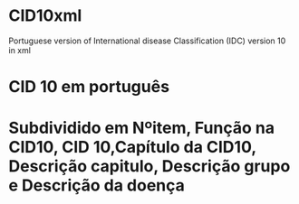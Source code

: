 # CID10xml
Portuguese version of International disease Classification (IDC) version 10 in xml
# CID 10 em português
# Subdividido em Nºitem,	Função na CID10,	CID 10,Capítulo da CID10,	Descrição capitulo,	Descrição grupo e	Descrição da doença
